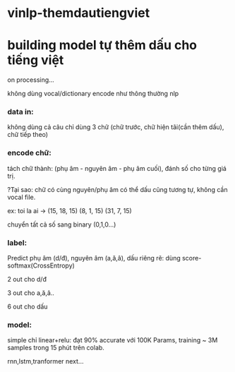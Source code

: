 # vinlp-themdautiengviet

<h1>building model tự thêm dấu cho tiếng việt</h1>

on processing...

không dùng vocal/dictionary encode như thông thường nlp

<h3>data in:</h3>

không dùng cả câu chỉ dùng 3 chữ (chữ trước, chữ hiện tãi(cần thêm dấu), chữ tiếp theo)

<h3>encode chữ: </h3>

tách chữ thành: (phụ âm - nguyên âm - phụ âm cuối), đánh số cho từng giá trị.

?Tại sao: chữ có cùng nguyên/phụ âm có thể dấu cũng tương tự, không cần vocal file.

ex: toi la ai -> (15, 18, 15) (8, 1, 15) (31, 7, 15)

chuyển tất cả số sang binary (0,1,0...)

<h3>label:</h3>

Predict phụ âm (d/đ), nguyên âm (a,ă,â), dấu riêng rẽ: dùng score-softmax(CrossEntropy)
 
2 out cho d/đ

3 out cho a,ă,â..

6 out cho dấu


<h3>model:</h3>

simple chỉ linear+relu: đạt 90% accurate với 100K Params, training ~ 3M samples trong 15 phút trên colab.

rnn,lstm,tranformer next...
